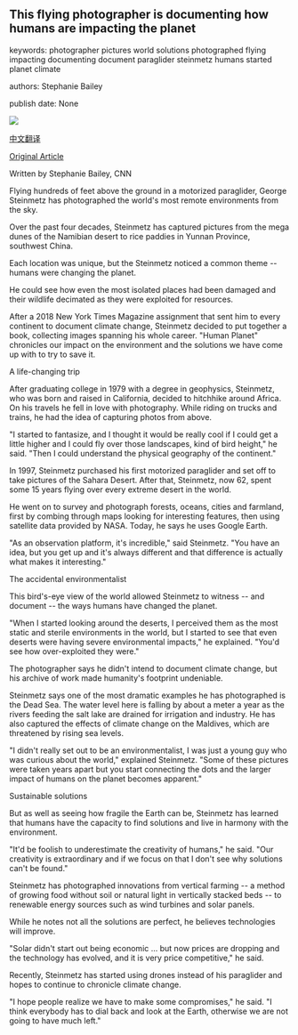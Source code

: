 ## This flying photographer is documenting how humans are impacting the planet

keywords: photographer pictures world solutions photographed flying impacting documenting document paraglider steinmetz humans started planet climate

authors: Stephanie Bailey

publish date: None

![](https://cdn.cnn.com/cnnnext/dam/assets/150527092926-cnnphotos-george-steinmetz-headshot-super-169.jpg)

[中文翻译](This%20flying%20photographer%20is%20documenting%20how%20humans%20are%20impacting%20the%20planet_zh.md)

[Original Article](https://edition.cnn.com/style/article/george-steinmetz-climate-change-c2e-spc/index.html)

Written by Stephanie Bailey, CNN

Flying hundreds of feet above the ground in a motorized paraglider, George Steinmetz has photographed the world's most remote environments from the sky.

Over the past four decades, Steinmetz has captured pictures from the mega dunes of the Namibian desert to rice paddies in Yunnan Province, southwest China.

Each location was unique, but the Steinmetz noticed a common theme -- humans were changing the planet.

He could see how even the most isolated places had been damaged and their wildlife decimated as they were exploited for resources.

After a 2018 New York Times Magazine assignment that sent him to every continent to document climate change, Steinmetz decided to put together a book, collecting images spanning his whole career. "Human Planet" chronicles our impact on the environment and the solutions we have come up with to try to save it.

A life-changing trip

After graduating college in 1979 with a degree in geophysics, Steinmetz, who was born and raised in California, decided to hitchhike around Africa. On his travels he fell in love with photography. While riding on trucks and trains, he had the idea of capturing photos from above.

"I started to fantasize, and I thought it would be really cool if I could get a little higher and I could fly over those landscapes, kind of bird height," he said. "Then I could understand the physical geography of the continent."

In 1997, Steinmetz purchased his first motorized paraglider and set off to take pictures of the Sahara Desert. After that, Steinmetz, now 62, spent some 15 years flying over every extreme desert in the world.

He went on to survey and photograph forests, oceans, cities and farmland, first by combing through maps looking for interesting features, then using satellite data provided by NASA. Today, he says he uses Google Earth.

"As an observation platform, it's incredible," said Steinmetz. "You have an idea, but you get up and it's always different and that difference is actually what makes it interesting."

The accidental environmentalist

This bird's-eye view of the world allowed Steinmetz to witness -- and document -- the ways humans have changed the planet.

"When I started looking around the deserts, I perceived them as the most static and sterile environments in the world, but I started to see that even deserts were having severe environmental impacts," he explained. "You'd see how over-exploited they were."

The photographer says he didn't intend to document climate change, but his archive of work made humanity's footprint undeniable.

Steinmetz says one of the most dramatic examples he has photographed is the Dead Sea. The water level here is falling by about a meter a year as the rivers feeding the salt lake are drained for irrigation and industry. He has also captured the effects of climate change on the Maldives, which are threatened by rising sea levels.

"I didn't really set out to be an environmentalist, I was just a young guy who was curious about the world," explained Steinmetz. "Some of these pictures were taken years apart but you start connecting the dots and the larger impact of humans on the planet becomes apparent."

Sustainable solutions

But as well as seeing how fragile the Earth can be, Steinmetz has learned that humans have the capacity to find solutions and live in harmony with the environment.

"It'd be foolish to underestimate the creativity of humans," he said. "Our creativity is extraordinary and if we focus on that I don't see why solutions can't be found."

Steinmetz has photographed innovations from vertical farming -- a method of growing food without soil or natural light in vertically stacked beds -- to renewable energy sources such as wind turbines and solar panels.

While he notes not all the solutions are perfect, he believes technologies will improve.

"Solar didn't start out being economic ... but now prices are dropping and the technology has evolved, and it is very price competitive," he said.

Recently, Steinmetz has started using drones instead of his paraglider and hopes to continue to chronicle climate change.

"I hope people realize we have to make some compromises," he said. "I think everybody has to dial back and look at the Earth, otherwise we are not going to have much left."